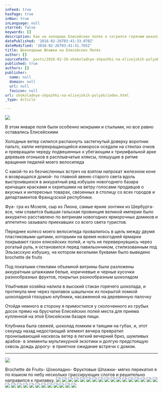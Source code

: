 ```yaml
---
inFeed: true
hasPage: true
inNav: true
inLanguage: null
starred: false
keywords: []
description: Как на холодных Елисейских полях я согрелся горячим шоколадом с фруктовыми шпажками
datePublished: '2016-02-26T03:41:33.078Z'
dateModified: '2016-02-26T03:41:31.765Z'
title: Шоколадные Шпажки на Елисейских Полях
author: []
sourcePath: _posts/2016-02-26-shokoladnye-shpazhki-na-elisejskih-polyah.md
published: true
authors: []
publisher:
  name: null
  domain: null
  url: null
  favicon: null
url: shokoladnye-shpazhki-na-elisejskih-polyah/index.html
_type: Article

---
```

![](https://the-grid-user-content.s3-us-west-2.amazonaws.com/16b37ad2-2391-4335-8cfa-4256900f6db4.png)

В этом январе поля были особенно мокрыми и стылыми, но все равно оставались Елисейскими

Холодные ветер силился распахнуть застегнутый доверху воротник пальто, капли непрекращающейся измороси оседали на стеклах очков и превращали череду подвешенных к убегающим к триумфальной арке деревьев огоньков в расплывчатые кляксы, пляшущие в ритме вращения педалей моего велосипеда

С какой-то из безчисленных встреч на взятом напрокат железном коне я возвращался домой- по главной авеню старого света вдоль выстроившихся в аккуратный ряд избушек новогоднего базара кричащих красками и охрипшими на ветру голосами продавцов о вкусных и интересных товарах, свезенных в столицу со всех городов и департаментов Французской республики.

Фуа- гра из Мозеля, сыр из Лиона, самые яркие зонтики из Шербурга- все, чем славится бывшая гальская провинция великой империи было аккуратно расставлено по витринам новогодних ярморочных домиков и аппетитно зазывало приехавших со всего света туристов.

Переднее колесо моего велосипеда провалилось в щель между двумя пластиковыми щитами, которыми на время новогодней ярмарки покрывают газон елисейских полей, и чуть не перевернувшись через рогатый руль, я остановился перед павильончиком, стилизованным под Эльзасскую избушку, на котором веселыми буквами было выведено brochette de fruits

Под покатыми стеклами объемной витрины были разложены аккуратным шпажками белые, коричневые и черные кусочки разнообразных фруктов, покрытых разнообразным шоколадом

Улыбчивая хозяйка налила в высокий стакан горячего шоколада, и протянула мне через прилавок шашлычок из покрытой ломкой шоколадной глазурью клубники, насаженной на деревянную палочку

Отойдя немного в сторону я примостился у сколоченного из грубых досок прямо на брусчатке Елисейских полей места для приема купленной на этой Елисейском базаре пищи.

Клубника была свежей, шоколад ломким и таящим на губах, и, этот секунду назад недостающий элемент вечера превратил пронизывающий насквозь ветер в легкий вечерний бриз, шумливых арабов- в элементы мультикурной экзотики и долгую предстоящую сквозь дождь дорогу- в приятное ожидание встречи с домом.

****
![](https://the-grid-user-content.s3-us-west-2.amazonaws.com/65990094-e80d-4cba-869a-8069582c6abb.jpg)

Brochette de Fruits- Шоколадно- Фруктовые Шпажки- мягко перекатил я по языком по небу несколько грассирующих слогов и решительно направился к прилавку.
![](https://the-grid-user-content.s3-us-west-2.amazonaws.com/d8d47520-3c99-43de-9462-4a0a33b721ca.png)
![](https://the-grid-user-content.s3-us-west-2.amazonaws.com/e90736d5-9b75-403f-a264-3681cf5a89c5.png)
![](https://the-grid-user-content.s3-us-west-2.amazonaws.com/b4251cf4-694d-44d5-a2db-7ef9acc04f36.png)
![](https://the-grid-user-content.s3-us-west-2.amazonaws.com/f7e441eb-2886-4e06-959d-347bb182e5d2.png)
![](https://the-grid-user-content.s3-us-west-2.amazonaws.com/beb00a01-ddb1-4118-b31e-6d9b19e359d3.png)
![](https://the-grid-user-content.s3-us-west-2.amazonaws.com/ecc8451d-86e9-4198-9adc-90a8749d5540.png)
![](https://the-grid-user-content.s3-us-west-2.amazonaws.com/0f52e436-b531-4ad4-8e74-e8a8dee34219.png)
![](https://the-grid-user-content.s3-us-west-2.amazonaws.com/20ca4f46-ecde-4816-bb94-f3cf62a4ac8c.png)
![](https://the-grid-user-content.s3-us-west-2.amazonaws.com/340cb9e5-8030-488c-acbf-9ee7c834aefe.png)
![](https://the-grid-user-content.s3-us-west-2.amazonaws.com/b2dba72f-089a-4fb9-ab08-7731854971b3.png)
![](https://the-grid-user-content.s3-us-west-2.amazonaws.com/47e81beb-856b-4e55-988e-d77ec196c007.png)
![](https://the-grid-user-content.s3-us-west-2.amazonaws.com/0622140e-6f7f-4751-8d4a-b8bf43124af5.png)
![](https://the-grid-user-content.s3-us-west-2.amazonaws.com/55204f84-8fc4-4210-a2da-2428f71d5011.png)
![](https://the-grid-user-content.s3-us-west-2.amazonaws.com/97dbd9fd-7214-4685-9f30-10cba1820f58.png)
![](https://the-grid-user-content.s3-us-west-2.amazonaws.com/8f90c71a-22d0-4cc3-97bf-56c3afb32a44.png)
![](https://the-grid-user-content.s3-us-west-2.amazonaws.com/ab9a17ee-78d9-479e-ab7e-3c37a0a691f0.png)
![](https://the-grid-user-content.s3-us-west-2.amazonaws.com/385f758d-a207-44db-a901-bb7de65470fe.png)
![](https://the-grid-user-content.s3-us-west-2.amazonaws.com/3c8e8ac9-6bd6-4072-bc90-53704d7dbf4e.png)
![](https://the-grid-user-content.s3-us-west-2.amazonaws.com/90819f01-f359-4576-9b2d-3f72e02f6472.png)
![](https://the-grid-user-content.s3-us-west-2.amazonaws.com/079367df-4fa6-45c1-88a6-25135cacca89.png)
![](https://the-grid-user-content.s3-us-west-2.amazonaws.com/e20e99db-9889-45e1-889d-23c711745e04.png)
![](https://the-grid-user-content.s3-us-west-2.amazonaws.com/ee87b1f0-7060-4623-bb84-fa8e44fa4ef0.png)
![](https://the-grid-user-content.s3-us-west-2.amazonaws.com/a6e14425-bb7e-4019-9535-dc255061858c.png)
![](https://the-grid-user-content.s3-us-west-2.amazonaws.com/1cac487b-cb11-4531-8ba9-f8345b314673.png)
![](https://the-grid-user-content.s3-us-west-2.amazonaws.com/8416b961-3ad5-4cb1-8e33-513e176d6e23.png)
![](https://the-grid-user-content.s3-us-west-2.amazonaws.com/ad445313-837f-4947-bae0-f295ab0dce63.png)
![](https://the-grid-user-content.s3-us-west-2.amazonaws.com/f120e558-1ffd-44cc-adf1-f5c6a77fe819.png)
![](https://the-grid-user-content.s3-us-west-2.amazonaws.com/9644c021-5387-43d8-b06e-88f413e1a263.png)
![](https://the-grid-user-content.s3-us-west-2.amazonaws.com/b046d12c-7e48-4607-85b3-2b1c27efe2ff.jpg)